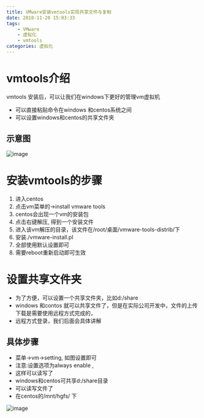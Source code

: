 ```yaml
---
title: VMware安装vmtools实现共享文件与复制
date: 2018-11-20 15:03:33
tags: 
	- VMware
	- 虚拟化
	- vmtools
categories: 虚拟化
---
```

# vmtools介绍
vmtools 安装后，可以让我们在windows下更好的管理vm虚拟机
- 可以直接粘贴命令在windows 和centos系统之间
- 可以设置windows和centos的共享文件夹
## 示意图
![image](http://image.damienzhong.com/vmtools%E5%8A%9F%E8%83%BD.png)
# 安装vmtools的步骤
1. 进入centos
1. 点击vm菜单的->install vmware tools
1. centos会出现一个vm的安装包
1. 点击右键解压, 得到一个安装文件
1. 进入该vm解压的目录，该文件在/root/桌面/vmware-tools-distrib/下
1. 安装./vmware-install.pl
1. 全部使用默认设置即可
1. 需要reboot重新启动即可生效
# 设置共享文件夹
- 为了方便，可以设置一个共享文件夹，比如d:/share
- windows 和contos 就可以共享文件了，但是在实际公司开发中，文件的上传下载是需要使用远程方式完成的，
- 远程方式登录，我们后面会具体讲解
## 具体步骤
- 菜单->vm->setting, 如图设置即可
- 注意:设置选项为always enable ,
- 这样可以读写了
- windows和centos可共享d:/share目录
- 可以读写文件了
- 在centos的/mnt/hgfs/ 下

![image](http://image.damienzhong.com/vmtools%E5%85%B1%E4%BA%AB%E6%96%87%E4%BB%B6%E5%A4%B9.png)